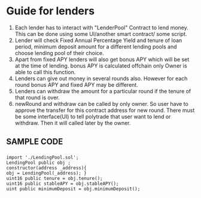  # Guide for lenders
 
 1. Each lender has to interact with "LenderPool" Contract to lend money. This can be done using some UI/another smart  contract/ some script.
 2. Lender will check Fixed Annual Percentage Yield and tenure of loan period, minimum deposit amount for a different lending pools and choose lending pool of their choice. 
 3. Apart from fixed APY lenders will also get bonus APY which will be set at the time of lending. bonus APY is calculated offchain only Owner is able to  call this function.
 4. Lenders can give out money in several rounds also. However for each round bonus APY and fixed APY may be different.
 5. Lenders can withdraw the amount for a particular round if the tenure of that round is over.
 6. newRound and withdraw can be called by only owner. So user have to approve the transfer for this contract address for new round.  There must be some interface(UI) to tell polytrade that user want to lend or withdraw. Then it will called later by the owner.

## SAMPLE CODE 
### 
    import './LendingPool.sol'; 
    LendingPool public obj ; 
    constructor(address _address){ 
    obj = LendingPool(_address); }
    uint16 public tenure = obj.tenure();
    uint16 public stableAPY = obj.stableAPY();
    uint public minimumDeposit = obj.minimumDeposit();
    